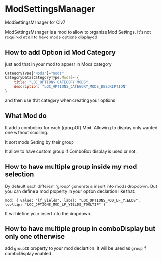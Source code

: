 # ModSettingsManager
ModSettingsManager for Civ7

ModSettingsManager is a mod to allow to organize Mod Settings. It's not required at all to have mods options displayed

## How to add Option id Mod Category

just add that in your mod to appear in Mods category

````javascript
CategoryType["Mods"]="mods"
CategoryData[CategoryType.Mods]= {
    title: "LOC_OPTIONS_CATEGORY_MODS",
    description: "LOC_OPTIONS_CATEGORY_MODS_DESCRIPTION"
}
````

and then use that category when creating your options

## What Mod do

It add a combobox for each (groupOf) Mod. Allowing to display only wanted one without scrolling.

It sort mods Setting by their group

It allow to have custom group if ComboBox display is used or not.


## How to have multiple group inside my mod selection

By default each different 'group' generate a insert into mods dropdown. But you can define a mod property in your option declartion like that:

````
mod: { value: "lf_yields", label: "LOC_OPTIONS_MOD_LF_YIELDS", tooltip: "LOC_OPTIONS_MOD_LF_YIELDS_TOOLTIP" }
````

It will define your insert into the dropdown.


## How to have multiple group in comboDisplay but only one otherwise

add `groupCD` property to your mod declartion. It will be used as `group` if comboDisplay enabled